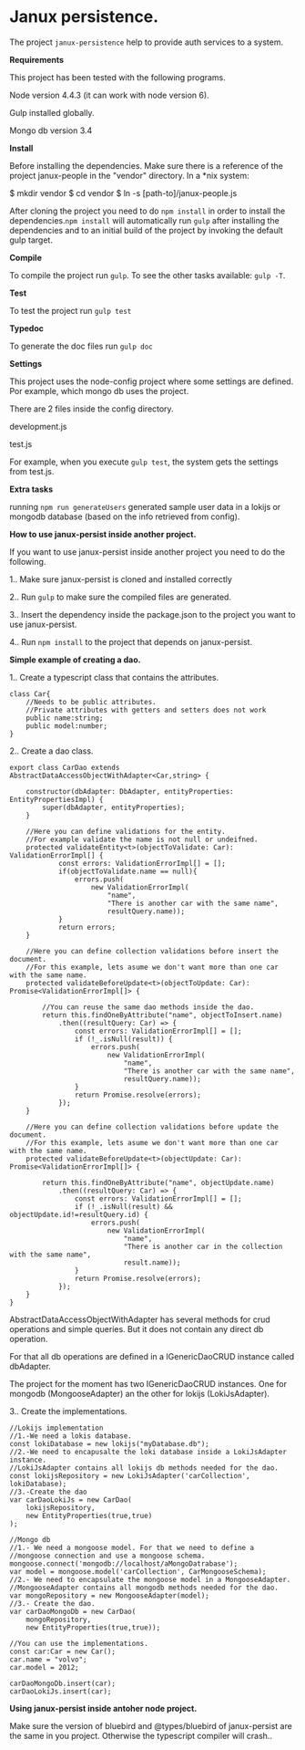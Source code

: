 # Janux persistence.

The project `janux-persistence` help to provide auth services to a system. 

**Requirements**

This project has been tested with the following programs.

Node version 4.4.3 (it can work with node version 6).

Gulp installed globally.

Mongo db version 3.4


**Install**

Before installing the dependencies. Make sure there is a reference of the project janux-people in the  "vendor" directory. In a \*nix system:

  $ mkdir vendor
  $ cd vendor
  $ ln -s [path-to]/janux-people.js

After cloning the project you need to do `npm install` in order to install the dependencies.`npm install` will automatically run `gulp` after installing the dependencies and to an initial build of the project by invoking the default gulp target.
 

**Compile**

To compile the project run `gulp`. To see the other tasks available: `gulp -T`.


**Test**

To test the project run `gulp test`

**Typedoc**

To generate the doc files run `gulp doc` 

**Settings**

This project uses the node-config project where some settings are defined. Por example,
which mongo db uses the project. 
 
 There are 2 files inside the config directory.
 
 development.js
 
 test.js
 
 For example, when you execute `gulp test`, the system gets the settings from test.js. 
 
**Extra tasks**
 
running `npm run generateUsers` generated sample user data in a lokijs or mongodb database (based on the info retrieved from config).

**How to use janux-persist inside another project.**

If you want to use janux-persist inside another project you need to do the following.

1.. Make sure janux-persist is cloned and installed correctly

2.. Run `gulp` to make sure the compiled files are generated.

3.. Insert the dependency inside the package.json to the project you want to use janux-persist.

4.. Run `npm install` to the project that depends on janux-persist. 

**Simple example of creating a dao.**

1.. Create a typescript class that contains the attributes.

    class Car{
        //Needs to be public attributes. 
        //Private attributes with getters and setters does not work
        public name:string;
        public model:number;
    }


2.. Create a dao class.

    export class CarDao extends AbstractDataAccessObjectWithAdapter<Car,string> {
    
        constructor(dbAdapter: DbAdapter, entityProperties: EntityPropertiesImpl) {
            super(dbAdapter, entityProperties);
        }
        
        //Here you can define validations for the entity.
        //For example validate the name is not null or undeifned.
        protected validateEntity<t>(objectToValidate: Car): ValidationErrorImpl[] {
                const errors: ValidationErrorImpl[] = [];
                if(objectToValidate.name == null){
                    errors.push(
                        new ValidationErrorImpl(
                            "name",
                            "There is another car with the same name",
                            resultQuery.name));
                }
                return errors;
        }

        //Here you can define collection validations before insert the document.
        //For this example, lets asume we don't want more than one car with the same name.        
        protected validateBeforeUpdate<t>(objectToUpdate: Car): Promise<ValidationErrorImpl[]> {
        
            //You can reuse the same dao methods inside the dao.
            return this.findOneByAttribute("name", objectToInsert.name)
                .then((resultQuery: Car) => {
                    const errors: ValidationErrorImpl[] = [];
                    if (!_.isNull(result)) {
                        errors.push(
                            new ValidationErrorImpl(
                                "name",
                                "There is another car with the same name",
                                resultQuery.name));
                    }
                    return Promise.resolve(errors);
                });
        }
        
        //Here you can define collection validations before update the document.
        //For this example, lets asume we don't want more than one car with the same name.
        protected validateBeforeUpdate<t>(objectUpdate: Car): Promise<ValidationErrorImpl[]> {
        
            return this.findOneByAttribute("name", objectUpdate.name)
                .then((resultQuery: Car) => {
                    const errors: ValidationErrorImpl[] = [];
                    if (!_.isNull(result) && objectUpdate.id!=resultQuery.id) {
                        errors.push(
                            new ValidationErrorImpl(
                                "name",
                                "There is another car in the collection with the same name",
                                result.name));
                    }
                    return Promise.resolve(errors);
                });
        }
    }

AbstractDataAccessObjectWithAdapter has several methods for crud operations and simple queries. But
it does not contain any direct db operation.

For that all db operations are defined in a IGenericDaoCRUD 
instance called dbAdapter.

The project for the moment has two IGenericDaoCRUD instances. One for mongodb (MongooseAdapter) an the other for lokijs (LokiJsAdapter).  

3.. Create the implementations.
    
    //Lokijs implementation
    //1.-We need a lokis database.
    const lokiDatabase = new lokijs("myDatabase.db");
    //2.-We need to encapusalte the loki database inside a LokiJsAdapter instance.
    //LokiJsAdapter contains all lokijs db methods needed for the dao.
    const lokijsRepository = new LokiJsAdapter('carCollection', lokiDatabase);
    //3.-Create the dao
    var carDaoLokiJs = new CarDao(
        lokijsRepository,
        new EntityProperties(true,true)
    ); 
    
    //Mongo db
    //1.- We need a mongoose model. For that we need to define a
    //mongoose connection and use a mongoose schema.
    mongoose.connect('mongodb://localhost/aMongoDatrabase');
    var model = mongoose.model('carCollection', CarMongooseSchema);
    //2.- We need to encapsulate the mongoose model in a MongooseAdapter.
    //MongooseAdapter contains all mongodb methods needed for the dao.
    var mongoRepository = new MongooseAdapter(model);
    //3.- Create the dao.
    var carDaoMongoDb = new CarDao(
        mongoRepository,
        new EntityProperties(true,true)); 

    //You can use the implementations.
    const car:Car = new Car();
    car.name = "volvo";
    car.model = 2012;
    
    carDaoMongoDb.insert(car);
    carDaoLokiJs.insert(car);

**Using janux-persist inside antoher node project.**

Make sure the version of bluebird and @types/bluebird of janux-persist are the same in you project. Otherwise the typescript compiler will crash..
